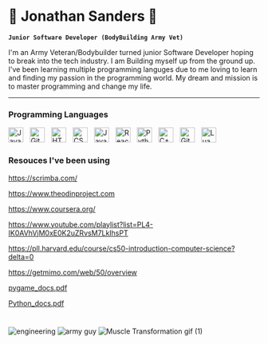 # 💪 Jonathan Sanders 💪

**`Junior Software Developer (BodyBuilding Army Vet)`**

I'm an Army Veteran/Bodybuilder turned junior Software Developer hoping to break into the tech industry. I am Building myself up from the ground up.
I've been learning multiple programming languges due to me loving to learn and finding my passion in the programming world. My dream and mission is to master programming and change my life.

---

### Programming Languages

<img align="left" alt="Java" width="30px" style="padding-right:10px;" src="https://cdn.jsdelivr.net/gh/devicons/devicon/icons/java/java-original.svg"/>
<img align="left" alt="Git" width="30px" style="padding-right:10px;" src="https://cdn.jsdelivr.net/gh/devicons/devicon/icons/git/git-original.svg" />
<img align="left" alt="HTML" width="30px" style="padding-right:10px;" src="https://cdn.jsdelivr.net/gh/devicons/devicon/icons/html5/html5-plain.svg" />
<img align="left" alt="CSS" width="30px" style="padding-right:10px;" src="https://cdn.jsdelivr.net/gh/devicons/devicon/icons/css3/css3-plain.svg" />
<img align="left" alt="JavaScript" width="30px" style="padding-right:10px;" src="https://cdn.jsdelivr.net/gh/devicons/devicon/icons/javascript/javascript-plain.svg"/>
<img align="left" alt="React" width="30px" style="padding-right:10px;" src="https://cdn.jsdelivr.net/gh/devicons/devicon/icons/react/react-original.svg" />
<img align="left" alt="Python" width="30px" style="padding-right:10px;" src="https://cdn.jsdelivr.net/gh/devicons/devicon/icons/python/python-plain.svg" />
<img align="left" alt="C++" width="30px" style="padding-right:10px;" src="https://cdn.jsdelivr.net/gh/devicons/devicon/icons/cplusplus/cplusplus-line.svg" />
<img align="left" alt="GitHub" width="30px" style="padding-right:10px;" src="https://cdn.jsdelivr.net/gh/devicons/devicon/icons/github/github-original.svg" />
<img align="left" alt="Lua" width="30px" style="padding-right:10px;" src="https://cdn.jsdelivr.net/gh/devicons/devicon/icons/lua/lua-original.svg" />
<br />

#
### Resouces I've been using

https://scrimba.com/

https://www.theodinproject.com

https://www.coursera.org/

https://www.youtube.com/playlist?list=PL4-IK0AVhVjM0xE0K2uZRvsM7LkIhsPT

https://pll.harvard.edu/course/cs50-introduction-computer-science?delta=0

https://getmimo.com/web/50/overview

[pygame_docs.pdf](https://github.com/Jaybsand/Jaybsand/files/10609479/pygame_docs.pdf)

[Python_docs.pdf](https://github.com/Jaybsand/Jaybsand/files/10609480/Python_docs.pdf)


#
![engineering](https://user-images.githubusercontent.com/122297091/215893578-aa0370c2-a174-4cfa-970b-ea11d092eb55.gif)
![army guy](https://user-images.githubusercontent.com/122297091/215893796-f040d062-d3c5-4cf0-bb00-ee20105ccf89.gif)
![Muscle Transformation gif (1)](https://user-images.githubusercontent.com/122297091/215893243-363a0cee-1129-45ea-ac13-e0c86e9c791a.gif)


